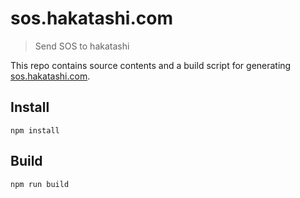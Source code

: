 # sos.hakatashi.com

> Send SOS to hakatashi

This repo contains source contents and a build script for generating [sos.hakatashi.com](https://sos.hakatashi.com/).

## Install

    npm install

## Build

    npm run build

